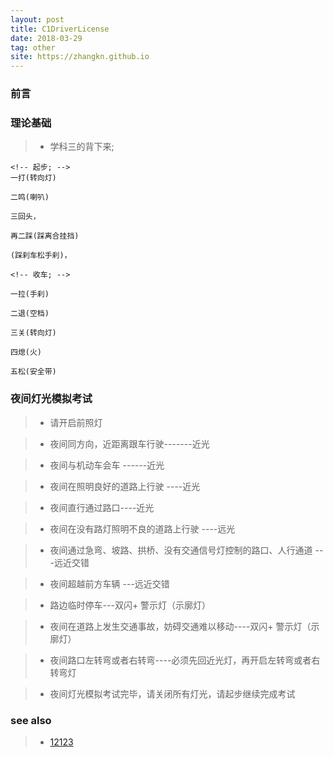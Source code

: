 ```yaml
---
layout: post
title: C1DriverLicense
date: 2018-03-29
tag: other
site: https://zhangkn.github.io
---
```



### 前言


###  理论基础

>* 学科三的背下来;

```
<!-- 起步; -->
一打(转向灯)

二鸣(喇叭)

三回头，

再二踩(踩离合挂挡)

(踩刹车松手刹)，

<!-- 收车; -->

一拉(手刹)

二退(空档)

三关(转向灯)

四熄(火)

五松(安全带)

```



### 夜间灯光模拟考试

>* 请开启前照灯

>* 夜间同方向，近距离跟车行驶-------近光

>* 夜间与机动车会车 ------近光

>* 夜间在照明良好的道路上行驶 ----近光

>* 夜间直行通过路口----近光

>* 夜间在没有路灯照明不良的道路上行驶 ----远光

>* 夜间通过急弯、坡路、拱桥、没有交通信号灯控制的路口、人行通道 ---远近交错

>* 夜间超越前方车辆 ---远近交错

>* 路边临时停车---双闪+ 警示灯（示廓灯）

>* 夜间在道路上发生交通事故，妨碍交通难以移动----双闪+ 警示灯（示廓灯）

>*  夜间路口左转弯或者右转弯----必须先回近光灯，再开启左转弯或者右转弯灯


>* 夜间灯光模拟考试完毕，请关闭所有灯光，请起步继续完成考试


### see also 

>* [12123](http://hn.122.gov.cn/)

